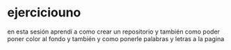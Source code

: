 # ejerciciouno
en esta sesión aprendí a como crear un repositorio y también como poder poner color al fondo y también y como ponerle palabras y letras a la pagina
